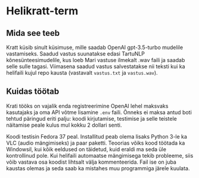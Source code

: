 # Helikratt-term

## Mida see teeb

Kratt küsib sinult küsimuse, mille saadab OpenAI gpt-3.5-turbo mudelile vastamiseks.
Saadud vastus suunatakse edasi TartuNLP kõnesünteesimudelile, kus loeb Mari vastuse ilmekalt .wav faili ja saadab selle sulle tagasi.
Viimasena saadud vastus salvestatakse nii teksti kui ka helifaili kujul repo kausta (vastavalt `vastus.txt` ja `vastus.wav`).

## Kuidas töötab

Krati tööks on vajalik enda registreerimine OpenAI lehel maksvaks kasutajaks ja oma API võtme lisamine `.env` faili.
Õnneks ei maksa antud boti tehtud päringud eriti palju: koodi kirjutamise, testimise ja selle teistele näitamise peale kulus mul kokku 2 dollari senti.

Koodi testisin Fedora 37 peal. 
Installitud peab olema lisaks Python 3-le ka VLC (audio mängimiseks) ja paar paketti.
Teoorias võiks kood töötada ka Windowsil, kui kõik eeldused on täidetud, kuid eraldi ma seda üle kontrollinud pole.
Kui helifaili automaatse mängimisega tekib probleeme, siis võib vastava osa koodist lihtsalt välja kommenteerida.
Fail ise on juba kaustas olemas ja seda saab ka mistahes muu programmiga järele kuulata.
